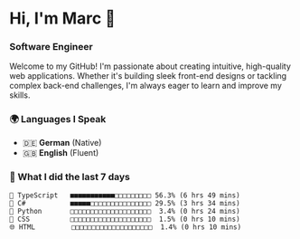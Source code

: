 # Hi, I'm Marc 👋 
### Software Engineer

Welcome to my GitHub! I'm passionate about creating intuitive, high-quality web applications. Whether it's building sleek front-end designs or tackling complex back-end challenges, I'm always eager to learn and improve my skills.  

### 🌍 Languages I Speak  
- 🇩🇪 **German** (Native)  
- 🇬🇧 **English** (Fluent)

### 🤯 What I did the last 7 days

```
🔷 TypeScript   ■■■■■■■■■■■□□□□□□□□□ 56.3% (6 hrs 49 mins)
🔷 C#           ■■■■■□□□□□□□□□□□□□□□ 29.5% (3 hrs 34 mins)
🐍 Python       □□□□□□□□□□□□□□□□□□□□  3.4% (0 hrs 24 mins)
🎨 CSS          □□□□□□□□□□□□□□□□□□□□  1.5% (0 hrs 10 mins)
🌐 HTML         □□□□□□□□□□□□□□□□□□□□  1.4% (0 hrs 10 mins)
```